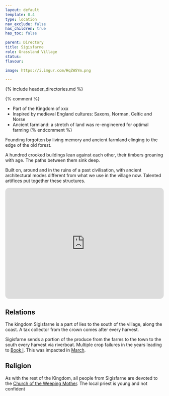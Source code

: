 ```yaml
---
layout: default
template: 0.4
type: location
nav_exclude: false
has_children: true
has_toc: false

parent: Directory
title: Sigisfarne
role: Grassland Village
status: 
flavour: 

image: https://i.imgur.com/HqZWSYm.png

---
```


{% include header_directories.md %}

{% comment %} 
- Part of the Kingdom of xxx
- Inspired by medieval England cultures: Saxons, Norman, Celtic and Norse 
- Ancient farmland: a stretch of land was re-engineered for optimal farming
{% endcomment %} 

Founding forgotten by living memory and ancient farmland clinging to the edge of the old forest.

A hundred crooked buildings lean against each other, their timbers groaning with age.
The paths between them sink deep.

Built on, around and in the ruins of a past civilisation, with ancient architectural modes different from what we use in the village now.
Talented artifices put together these structures.

<iframe style="border-radius:12px" src="https://petracoding.github.io/pinterest/board.html?link=estevaoseco/unsettled/sigisfarne/&hideHeader=1&hideFooter=1&transparent=1" width="100%" height="352" style="color-scheme: site" frameBorder="0" allowfullscreen=""></iframe>

## Relations

The kingdom Sigisfarne is a part of lies to the south of the village, along the coast.
A tax collector from the crown comes after every harvest.

Sigisfarne sends a portion of the produce from the farms to the town to the south every harvest via riverboat. 
Multiple crop failures in the years leading to [Book I](../../campaigns/Book_01/index.md).
This was impacted in [March](../../campaigns/Book_01/ep_004.md).

## Religion

As with the rest of the Kingdom, all people from Sigisfarne are devoted to the [Church of the Weeping Mother](../weepingMother/index.md). The local priest is young and not confident 
